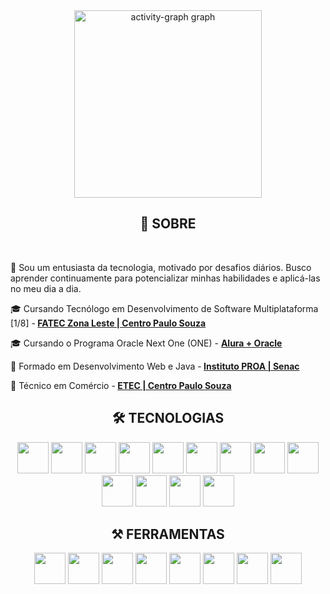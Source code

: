 

<div align="center">
  <img src="https://github-readme-activity-graph.vercel.app/graph?username=TechAbraao&radius=16&theme=react&area=true&order=5" height="300" alt="activity-graph graph"  />
</div>

<div>
  <h2 align="center">🤔 SOBRE</h2>
  <br>
  <p>💬 Sou um entusiasta da tecnologia, motivado por desafios diários. Busco aprender continuamente para potencializar minhas habilidades e aplicá-las no meu dia a dia.</p>
  <p>🎓 Cursando Tecnólogo em Desenvolvimento de Software Multiplataforma [1/8] -<b> <a href="https://www.fateczl.edu.br/cursos/desenvolvimento-de-software-multiplataforma">FATEC Zona Leste | Centro Paulo Souza</a></b></p>
  <p>🎓 Cursando o Programa Oracle Next One (ONE) - <b><a href="https://www.oracle.com/br/education/oracle-next-education/"> Alura + Oracle</a></b></p>
  <p>💼 Formado em Desenvolvimento Web e Java -<b> <a href="https://www.proa.org.br/proprofissao/">Instituto PROA | Senac</a></b></p>
  <p>💼 Técnico em Comércio -<b> <a href="https://www.cps.sp.gov.br/cursos-etec/comercio/">ETEC | Centro Paulo Souza</a></b></p>
  <h2 align="center">🛠 TECNOLOGIAS</h2>
  <div align="center">
  <img width="50" src="https://cdn.jsdelivr.net/gh/devicons/devicon@latest/icons/java/java-original.svg" />   
  <img width="50" src="https://cdn.jsdelivr.net/gh/devicons/devicon@latest/icons/kotlin/kotlin-original.svg" />
  <img width="50" src="https://cdn.jsdelivr.net/gh/devicons/devicon@latest/icons/react/react-original.svg" />
  <img width="50" src="https://cdn.jsdelivr.net/gh/devicons/devicon@latest/icons/javascript/javascript-original.svg" />
  <img width="50" src="https://cdn.jsdelivr.net/gh/devicons/devicon@latest/icons/typescript/typescript-original.svg" /> 
  <img width="50" src="https://cdn.jsdelivr.net/gh/devicons/devicon@latest/icons/tailwindcss/tailwindcss-original.svg" /> 
  <img width="50" src="https://cdn.jsdelivr.net/gh/devicons/devicon@latest/icons/html5/html5-original.svg" />
  <img width="50" src="https://cdn.jsdelivr.net/gh/devicons/devicon@latest/icons/css3/css3-original.svg" /> 
  <img width="50" src="https://cdn.jsdelivr.net/gh/devicons/devicon@latest/icons/json/json-original.svg" />  
  <img width="50" src="https://cdn.jsdelivr.net/gh/devicons/devicon@latest/icons/mysql/mysql-original.svg" />
  <img width="50" src="https://cdn.jsdelivr.net/gh/devicons/devicon@latest/icons/android/android-original.svg" />
  <img width="50" src="https://cdn.jsdelivr.net/gh/devicons/devicon@latest/icons/spring/spring-original.svg" />  
  <img width="50" src="https://cdn.jsdelivr.net/gh/devicons/devicon@latest/icons/bootstrap/bootstrap-original.svg" />
  </div> 
  <h2 align="center">⚒️ FERRAMENTAS</h2> 
  <div align="center">
  <img width="50" src="https://cdn.jsdelivr.net/gh/devicons/devicon@latest/icons/intellij/intellij-original.svg" /> 
  <img width="50" src="https://cdn.jsdelivr.net/gh/devicons/devicon@latest/icons/vscode/vscode-original.svg" />
  <img width="50" src="https://cdn.jsdelivr.net/gh/devicons/devicon@latest/icons/androidstudio/androidstudio-original.svg" />
  <img width="50" src="https://cdn.jsdelivr.net/gh/devicons/devicon@latest/icons/figma/figma-original.svg" />
  <img width="50" src="https://cdn.jsdelivr.net/gh/devicons/devicon@latest/icons/trello/trello-original.svg" />
  <img width="50" src="https://cdn.jsdelivr.net/gh/devicons/devicon@latest/icons/notion/notion-original.svg" />
  <img width="50" src="https://cdn.jsdelivr.net/gh/devicons/devicon@latest/icons/github/github-original.svg" />
  <img width="50" src="https://cdn.jsdelivr.net/gh/devicons/devicon@latest/icons/git/git-original.svg" />    
  </div>
</div>

          
          
